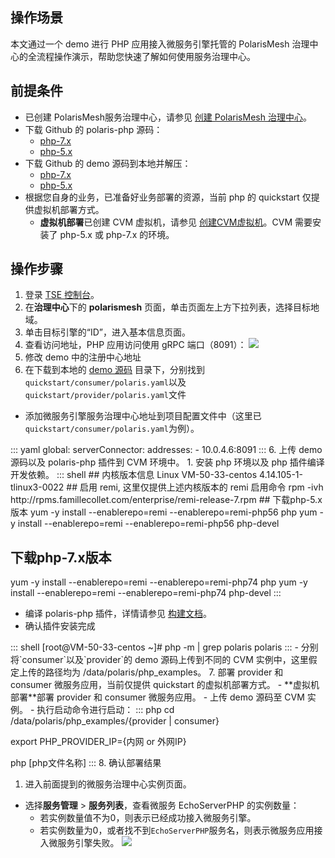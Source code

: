 ## 操作场景

本文通过一个 demo 进行 PHP 应用接入微服务引擎托管的 PolarisMesh 治理中心的全流程操作演示，帮助您快速了解如何使用服务治理中心。

## 前提条件

- 已创建 PolarisMesh服务治理中心，请参见 [创建 PolarisMesh 治理中心](https://cloud.tencent.com/document/product/1364/65866)。
- 下载 Github 的 polaris-php 源码：
  - [php-7.x](https://github.com/polarismesh/polaris-php/tree/php-7.x)
  - [php-5.x](https://github.com/polarismesh/polaris-php/tree/php-5.x)
- 下载 Github 的 demo 源码到本地并解压：
  - [php-7.x](https://github.com/polarismesh/polaris-php/tree/php-7.x/examples/quickstart)
  - [php-5.x](https://github.com/polarismesh/polaris-php/tree/php-5.x/examples/quickstart)
- 根据您自身的业务，已准备好业务部署的资源，当前 php 的 quickstart 仅提供虚拟机部署方式。
  - **虚拟机部署**已创建 CVM 虚拟机，请参见 [创建CVM虚拟机](https://cloud.tencent.com/document/product/213/2936)。CVM 需要安装了 php-5.x 或 php-7.x 的环境。

## 操作步骤

1. 登录 [TSE 控制台](https://console.cloud.tencent.com/tse)。
2. 在**治理中心**下的 **polarismesh** 页面，单击页面左上方下拉列表，选择目标地域。
3. 单击目标引擎的“ID”，进入基本信息页面。
4. 查看访问地址，PHP 应用访问使用 gRPC 端口（8091）：
![](https://qcloudimg.tencent-cloud.cn/raw/e7dc5ac5f7c76a316ae68b667d8a365f.png)
5. 修改 demo 中的注册中心地址
 1. 在下载到本地的 [demo 源码](https://github.com/polarismesh/polaris-php/tree/php-7.x) 目录下，分别找到`quickstart/consumer/polaris.yaml`以及`quickstart/provider/polaris.yaml`文件
 - 添加微服务引擎服务治理中心地址到项目配置文件中（这里已`quickstart/consumer/polaris.yaml`为例）。
<dx-codeblock>
:::  yaml
   global:
     serverConnector:
       addresses:
         - 10.0.4.6:8091
:::
</dx-codeblock>
6. 上传 demo 源码以及 polaris-php 插件到 CVM 环境中。
   1. 安装 php 环境以及 php 插件编译开发依赖。
<dx-codeblock>
:::  shell
   ## 内核版本信息
   Linux VM-50-33-centos 4.14.105-1-tlinux3-0022
   ## 启用 remi, 这里仅提供上述内核版本的 remi 启用命令
   rpm -ivh http://rpms.famillecollet.com/enterprise/remi-release-7.rpm
   ## 下载php-5.x版本
   yum -y install --enablerepo=remi --enablerepo=remi-php56 php
   yum -y install --enablerepo=remi --enablerepo=remi-php56 php-devel
   
   ## 下载php-7.x版本
   yum -y install --enablerepo=remi --enablerepo=remi-php74 php
   yum -y install --enablerepo=remi --enablerepo=remi-php74 php-devel
:::
</dx-codeblock>
  - 编译 polaris-php 插件，详情请参见 [构建文档](https://github.com/polarismesh/polaris-php/blob/php-5.x/doc/HowToBuild_ZH.md)。
 - 确认插件安装完成
<dx-codeblock>
:::  shell
   [root@VM-50-33-centos ~]# php -m | grep polaris
   polaris
:::
</dx-codeblock>
 - 分别将`consumer`以及`provider`的 demo 源码上传到不同的 CVM 实例中，这里假定上传的路径均为 /data/polaris/php_examples。
7. 部署 provider 和 consumer 微服务应用，当前仅提供 quickstart 的虚拟机部署方式。
  - **虚拟机部署**部署 provider 和 consumer 微服务应用。
      - 上传 demo 源码至 CVM 实例。
      - 执行启动命令进行启动：
<dx-codeblock>
:::  php
   cd /data/polaris/php_examples/{provider | consumer}

   export PHP_PROVIDER_IP={内网 or 外网IP}

   php [php文件名称]
:::
</dx-codeblock>
8. 确认部署结果
 1. 进入前面提到的微服务治理中心实例页面。
 - 选择**服务管理** > **服务列表**，查看微服务 EchoServerPHP 的实例数量：
    - 若实例数量值不为0，则表示已经成功接入微服务引擎。
    - 若实例数量为0，或者找不到`EchoServerPHP`服务名，则表示微服务应用接入微服务引擎失败。
   ![](https://qcloudimg.tencent-cloud.cn/raw/a74a63d171ff0f47b273b9a13b94ce6e.png)

   

